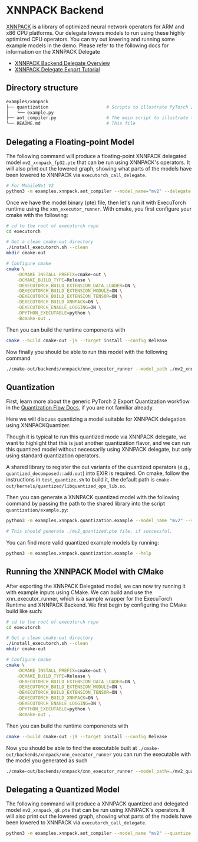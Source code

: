 # XNNPACK Backend

[XNNPACK](https://github.com/google/XNNPACK) is a library of optimized neural network operators for ARM and x86 CPU platforms. Our delegate lowers models to run using these highly optimized CPU operators. You can try out lowering and running some example models in the demo. Please refer to the following docs for information on the XNNPACK Delegate
- [XNNPACK Backend Delegate Overview](https://pytorch.org/executorch/stable/native-delegates-executorch-xnnpack-delegate.html)
- [XNNPACK Delegate Export Tutorial](https://pytorch.org/executorch/stable/tutorial-xnnpack-delegate-lowering.html)


## Directory structure

```bash
examples/xnnpack
├── quantization                      # Scripts to illustrate PyTorch 2 Export Quantization workflow with XNNPACKQuantizer
│   └── example.py
├── aot_compiler.py                   # The main script to illustrate the full AOT (export, quantization, delegation) workflow with XNNPACK delegate
└── README.md                         # This file
```

## Delegating a Floating-point Model

The following command will produce a floating-point XNNPACK delegated model `mv2_xnnpack_fp32.pte` that can be run using XNNPACK's operators. It will also print out the lowered graph, showing what parts of the models have been lowered to XNNPACK via `executorch_call_delegate`.

```bash
# For MobileNet V2
python3 -m examples.xnnpack.aot_compiler --model_name="mv2" --delegate
```

Once we have the model binary (pte) file, then let's run it with ExecuTorch runtime using the `xnn_executor_runner`. With cmake, you first configure your cmake with the following:

```bash
# cd to the root of executorch repo
cd executorch

# Get a clean cmake-out directory
./install_executorch.sh --clean
mkdir cmake-out

# Configure cmake
cmake \
    -DCMAKE_INSTALL_PREFIX=cmake-out \
    -DCMAKE_BUILD_TYPE=Release \
    -DEXECUTORCH_BUILD_EXTENSION_DATA_LOADER=ON \
    -DEXECUTORCH_BUILD_EXTENSION_MODULE=ON \
    -DEXECUTORCH_BUILD_EXTENSION_TENSOR=ON \
    -DEXECUTORCH_BUILD_XNNPACK=ON \
    -DEXECUTORCH_ENABLE_LOGGING=ON \
    -DPYTHON_EXECUTABLE=python \
    -Bcmake-out .
```

Then you can build the runtime components with

```bash
cmake --build cmake-out -j9 --target install --config Release
```

Now finally you should be able to run this model with the following command

```bash
./cmake-out/backends/xnnpack/xnn_executor_runner --model_path ./mv2_xnnpack_fp32.pte
```

## Quantization
First, learn more about the generic PyTorch 2 Export Quantization workflow in the [Quantization Flow Docs](https://pytorch.org/executorch/stable/quantization-overview.html), if you are not familiar already.

Here we will discuss quantizing a model suitable for XNNPACK delegation using XNNPACKQuantizer.

Though it is typical to run this quantized mode via XNNPACK delegate, we want to highlight that this is just another quantization flavor, and we can run this quantized model without necessarily using XNNPACK delegate, but only using standard quantization operators.

A shared library to register the out variants of the quantized operators (e.g., `quantized_decomposed::add.out`) into EXIR is required. On cmake, follow the instructions in `test_quantize.sh` to build it, the default path is `cmake-out/kernels/quantized/libquantized_ops_lib.so`.

Then you can generate a XNNPACK quantized model with the following command by passing the path to the shared library into the script `quantization/example.py`:
```bash
python3 -m examples.xnnpack.quantization.example --model_name "mv2" --so_library "<path/to/so/lib>" # for MobileNetv2

# This should generate ./mv2_quantized.pte file, if successful.
```
You can find more valid quantized example models by running:
```bash
python3 -m examples.xnnpack.quantization.example --help
```

## Running the XNNPACK Model with CMake
After exporting the XNNPACK Delegated model, we can now try running it with example inputs using CMake. We can build and use the xnn_executor_runner, which is a sample wrapper for the ExecuTorch Runtime and XNNPACK Backend. We first begin by configuring the CMake build like such:
```bash
# cd to the root of executorch repo
cd executorch

# Get a clean cmake-out directory
./install_executorch.sh --clean
mkdir cmake-out

# Configure cmake
cmake \
    -DCMAKE_INSTALL_PREFIX=cmake-out \
    -DCMAKE_BUILD_TYPE=Release \
    -DEXECUTORCH_BUILD_EXTENSION_DATA_LOADER=ON \
    -DEXECUTORCH_BUILD_EXTENSION_MODULE=ON \
    -DEXECUTORCH_BUILD_EXTENSION_TENSOR=ON \
    -DEXECUTORCH_BUILD_XNNPACK=ON \
    -DEXECUTORCH_ENABLE_LOGGING=ON \
    -DPYTHON_EXECUTABLE=python \
    -Bcmake-out .
```
Then you can build the runtime componenets with

```bash
cmake --build cmake-out -j9 --target install --config Release
```

Now you should be able to find the executable built at `./cmake-out/backends/xnnpack/xnn_executor_runner` you can run the executable with the model you generated as such
```bash
./cmake-out/backends/xnnpack/xnn_executor_runner --model_path=./mv2_quantized.pte
```

## Delegating a Quantized Model

The following command will produce a XNNPACK quantized and delegated model `mv2_xnnpack_q8.pte` that can be run using XNNPACK's operators. It will also print out the lowered graph, showing what parts of the models have been lowered to XNNPACK via `executorch_call_delegate`.

```bash
python3 -m examples.xnnpack.aot_compiler --model_name "mv2" --quantize --delegate
```
